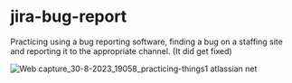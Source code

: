 # jira-bug-report
Practicing using a bug reporting software, finding a bug on a staffing site and reporting it to the appropriate channel. (It did get fixed)


![Web capture_30-8-2023_19058_practicing-things1 atlassian net](https://github.com/hazymist/jira-bug-report/assets/54222236/6fb4ad42-047c-4b20-b81b-07aa488c7bb5)
